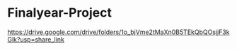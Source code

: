 # Finalyear-Project

https://drive.google.com/drive/folders/1o_bjVme2tMaXn0B5TEkQbQOsjjF3kGlk?usp=share_link
